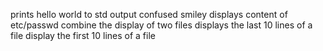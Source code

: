 prints hello world to std output
confused smiley
displays content of etc/passwd
combine the display of two files
displays the last 10 lines of a file
display the first 10 lines of a file
